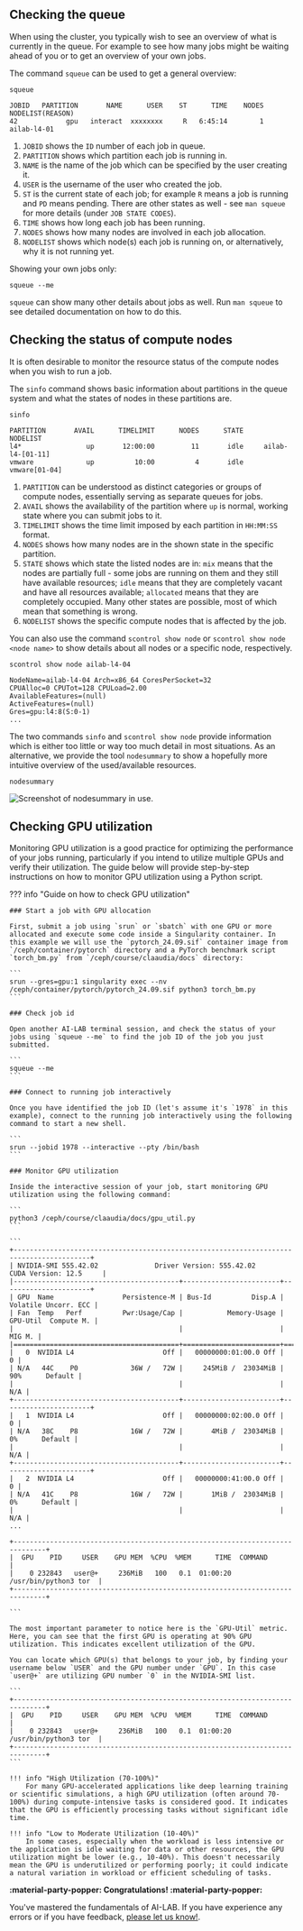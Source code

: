## Checking the queue

When using the cluster, you typically wish to see an overview of what is currently in the queue. For example to see how many jobs might be waiting ahead of you or to get an overview of your own jobs.

The command `squeue` can be used to get a general overview:

```
squeue

JOBID   PARTITION       NAME      USER    ST      TIME    NODES   NODELIST(REASON)
42            gpu   interact  xxxxxxxx     R   6:45:14        1        ailab-l4-01
```

1.  `JOBID` shows the `ID` number of each job in queue.
2.  `PARTITION` shows which partition each job is running in.
3.  `NAME` is the name of the job which can be specified by the user creating it.
4.  `USER` is the username of the user who created the job.
5.  `ST` is the current state of each job; for example `R` means a job is running and `PD` means pending. There are other states as well - see `man squeue` for more details (under `JOB STATE CODES`).
6.  `TIME` shows how long each job has been running.
7.  `NODES` shows how many nodes are involved in each job allocation.
8.  `NODELIST` shows which node(s) each job is running on, or alternatively, why it is not running yet.

 
Showing your own jobs only:

```
squeue --me
```

`squeue` can show many other details about jobs as well. Run `man squeue` to see detailed documentation on how to do this.


## Checking the status of compute nodes

It is often desirable to monitor the resource status of the compute nodes when you wish to run a job. 

The `sinfo` command shows basic information about partitions in the queue system and what the states of nodes in these partitions are.

```
sinfo
    
PARTITION       AVAIL      TIMELIMIT      NODES      STATE             NODELIST
l4*                up       12:00:00         11       idle     ailab-l4-[01-11]
vmware             up          10:00          4       idle        vmware[01-04]
```


1.  `PARTITION` can be understood as distinct categories or groups of compute nodes, essentially serving as separate queues for jobs.
2.  `AVAIL` shows the availability of the partition where `up` is normal, working state where you can submit jobs to it.
3.  `TIMELIMIT` shows the time limit imposed by each partition in `HH:MM:SS` format.
4.  `NODES` shows how many nodes are in the shown state in the specific partition.
5.  `STATE` shows which state the listed nodes are in: `mix` means that the nodes are partially full - some jobs are running on them and they still have available resources; `idle` means that they are completely vacant and have all resources available; `allocated` means that they are completely occupied. Many other states are possible, most of which mean that something is wrong.
6.  `NODELIST` shows the specific compute nodes that is affected by the job.

You can also use the command `scontrol show node` or `scontrol show node <node name>` to show details about all nodes or a specific node, respectively.

```
scontrol show node ailab-l4-04

NodeName=ailab-l4-04 Arch=x86_64 CoresPerSocket=32
CPUAlloc=0 CPUTot=128 CPULoad=2.00
AvailableFeatures=(null)
ActiveFeatures=(null)
Gres=gpu:l4:8(S:0-1)
...
```


The two commands `sinfo` and `scontrol show node` provide information which is either too little or way too much detail in most situations. As an alternative, we provide the tool `nodesummary` to show a hopefully more intuitive overview of the used/available resources.

```
nodesummary
```

![Screenshot of `nodesummary` in use.](/assets/img/ai-lab/nodesummary.png)

## Checking GPU utilization
Monitoring GPU utilization is a good practice for optimizing the performance of your jobs running, particularly if you intend to utilize multiple GPUs and verify their utilization. The guide below will provide step-by-step instructions on how to monitor GPU utilization using a Python script.

??? info "Guide on how to check GPU utilization"

    ### Start a job with GPU allocation

    First, submit a job using `srun` or `sbatch` with one GPU or more allocated and execute some code inside a Singularity container. In this example we will use the `pytorch_24.09.sif` container image from `/ceph/container/pytorch` directory and a PyTorch benchmark script `torch_bm.py` from `/ceph/course/claaudia/docs` directory:

    ```
    srun --gres=gpu:1 singularity exec --nv /ceph/container/pytorch/pytorch_24.09.sif python3 torch_bm.py
    ```

    ### Check job id

    Open another AI-LAB terminal session, and check the status of your jobs using `squeue --me` to find the job ID of the job you just submitted.

    ```
    squeue --me
    ```

    ### Connect to running job interactively

    Once you have identified the job ID (let's assume it's `1978` in this example), connect to the running job interactively using the following command to start a new shell.

    ```
    srun --jobid 1978 --interactive --pty /bin/bash
    ```

    ### Monitor GPU utilization

    Inside the interactive session of your job, start monitoring GPU utilization using the following command:

    ```
    python3 /ceph/course/claaudia/docs/gpu_util.py
    ```

    ```
    +-----------------------------------------------------------------------------------------+
    | NVIDIA-SMI 555.42.02              Driver Version: 555.42.02      CUDA Version: 12.5     |
    |-----------------------------------------+------------------------+----------------------+
    | GPU  Name                 Persistence-M | Bus-Id          Disp.A | Volatile Uncorr. ECC |
    | Fan  Temp   Perf          Pwr:Usage/Cap |           Memory-Usage | GPU-Util  Compute M. |
    |                                         |                        |               MIG M. |
    |=========================================+========================+======================|
    |   0  NVIDIA L4                      Off |   00000000:01:00.0 Off |                    0 |
    | N/A   44C    P0             36W /   72W |     245MiB /  23034MiB |     90%      Default |
    |                                         |                        |                  N/A |
    +-----------------------------------------+------------------------+----------------------+
    |   1  NVIDIA L4                      Off |   00000000:02:00.0 Off |                    0 |
    | N/A   38C    P8             16W /   72W |       4MiB /  23034MiB |      0%      Default |
    |                                         |                        |                  N/A |
    +-----------------------------------------+------------------------+----------------------+
    |   2  NVIDIA L4                      Off |   00000000:41:00.0 Off |                    0 |
    | N/A   41C    P8             16W /   72W |       1MiB /  23034MiB |      0%      Default |
    |                                         |                        |                  N/A |
    ...

    +------------------------------------------------------------------------------+
    |  GPU    PID     USER    GPU MEM  %CPU  %MEM      TIME  COMMAND               |
    |    0 232843   user@+     236MiB   100   0.1  01:00:20  /usr/bin/python3 tor  |
    +------------------------------------------------------------------------------+

    ```

    The most important parameter to notice here is the `GPU-Util` metric. Here, you can see that the first GPU is operating at 90% GPU utilization. This indicates excellent utilization of the GPU.

    You can locate which GPU(s) that belongs to your job, by finding your username below `USER` and the GPU number under `GPU`. In this case `user@+` are utilizing GPU number `0` in the NVIDIA-SMI list.

    ``` 
    +------------------------------------------------------------------------------+
    |  GPU    PID     USER    GPU MEM  %CPU  %MEM      TIME  COMMAND               |
    |    0 232843   user@+     236MiB   100   0.1  01:00:20  /usr/bin/python3 tor  |
    +------------------------------------------------------------------------------+
    ```

    !!! info "High Utilization (70-100%)"
        For many GPU-accelerated applications like deep learning training or scientific simulations, a high GPU utilization (often around 70-100%) during compute-intensive tasks is considered good. It indicates that the GPU is efficiently processing tasks without significant idle time.

    !!! info "Low to Moderate Utilization (10-40%)"
        In some cases, especially when the workload is less intensive or the application is idle waiting for data or other resources, the GPU utilization might be lower (e.g., 10-40%). This doesn't necessarily mean the GPU is underutilized or performing poorly; it could indicate a natural variation in workload or efficient scheduling of tasks.


**:material-party-popper: Congratulations! :material-party-popper:**

You've mastered the fundamentals of AI-LAB. If you have experience any errors or if you have feedback, [please let us know!](https://serviceportal.aau.dk/serviceportal?id=sc_cat_item&sys_id=a05e2fb4c3434610f0f3041ad001310e).